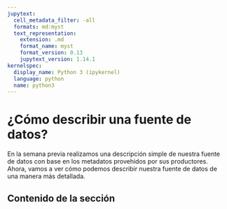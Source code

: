 ```yaml
---
jupytext:
  cell_metadata_filter: -all
  formats: md:myst
  text_representation:
    extension: .md
    format_name: myst
    format_version: 0.13
    jupytext_version: 1.14.1
kernelspec:
  display_name: Python 3 (ipykernel)
  language: python
  name: python3
---
```


# ¿Cómo describir una fuente de datos?

En la semana previa realizamos una descripción simple de nuestra fuente de datos con base en los metadatos provehidos por sus productores. Ahora, vamos a ver cómo podemos describir nuestra fuente de datos de una manera más detallada.

## Contenido de la sección

```{tableofcontents}
```
